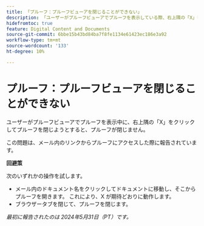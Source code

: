 ```yaml
---
title: 「プルーフ：プルーフビューアを閉じることができない」
description: 「ユーザーがプルーフビューアでプルーフを表示している際、右上隅の「X」をクリックしてプルーフを閉じようとすると、プルーフが閉じません。 回避策はあります。」
hidefromtoc: true
feature: Digital Content and Documents
source-git-commit: 6bbe15b43bd84ba7f8fe1134e61423ec186e3a92
workflow-type: tm+mt
source-wordcount: '133'
ht-degree: 10%

---
```



# プルーフ：プルーフビューアを閉じることができない

ユーザーがプルーフビューアでプルーフを表示中に、右上隅の「X」をクリックしてプルーフを閉じようとすると、プルーフが閉じません。

この問題は、メール内のリンクからプルーフにアクセスした際に報告されています。

**回避策**

次のいずれかの操作を試します。

* メール内のドキュメント名をクリックしてドキュメントに移動し、そこからプルーフを開きます。 これにより、X が期待どおりに動作します。
* ブラウザータブを閉じて、プルーフを閉じます。

_最初に報告されたのは 2024年5月31日（PT）です。_
